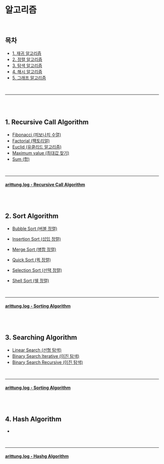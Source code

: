 # 알고리즘

<Br>

## 목차
- [1. 재귀 알고리즘](#1-Recursive-Call-Algorithm)
- [2. 정렬 알고리즘](#2-sort-algorithm)
- [3. 탐색 알고리즘](#3-searching-algorithm)
- [4. 해시 알고리즘](#4-hash-algorithm)
- [5. 그래프 알고리즘](#5-graph-alogrithm)

<Br>

---
  
<br><br>
  
## 1. Recursive Call Algorithm
- [Fibonacci (피보나치 수열)](./Recursive%20Call%20Algorithm/fibonacci.cpp)
- [Factorial (팩토리얼)](./Recursive%20Call%20Algorithm/factorial.cpp)
- [Euclid (유클리드 알고리즘)](./Recursive%20Call%20Algorithm/euclid.cpp)
- [Maximum value (최대값 찾기)](./Recursive%20Call%20Algorithm/find_max.cpp)
- [Sum (합)](./Recursive%20Call%20Algorithm/sum.cpp)
  
<br>

  ---
  
#### [arittung.log - Recursive Call Algorithm](https://velog.io/@arittung/Recursive-Call-Algorithm)
<br><br>

  

## 2. Sort Algorithm  
- [Bubble Sort (버블 정렬)](./Sort%20Algorithm/Bubble_Sort.cpp)  
- [Insertion Sort (삽입 정렬)](./Sort%20Algorithm/Insertion_Sort.cpp)
- [Merge Sort (병합 정렬)](./Sort%20Algorithm/Merge_Sort.cpp)
- [Quick Sort (퀵 정렬)](./Sort%20Algorithm/Quick_Sort.cpp)
- [Selection Sort (선택 정렬)](./Sort%20Algorithm/Selection_Sort.cpp)
- [Shell Sort (쉘 정렬)](./Sort%20Algorithm/Shell_Sort.cpp)
  
  <br>
 ---
  
#### [arittung.log - Sorting Algorithm](https://velog.io/@arittung/Sorting-Algorithm )
  
<br><br>


## 3. Searching Algorithm  
- [Linear Search (선형 탐색)](./Searching%20Algorithm/Linear_Search.cpp)
- [Binary Search Iterative (이진 탐색)](./Searching%20Algorithm/Binary_Search_Iterative.cpp)  
- [Binary Search Recursive (이진 탐색)](./Searching%20Algorithm/Binary_Search_Recursive.cpp)

<br>

 ---

#### [arittung.log - Sorting Algorithm](https://velog.io/@arittung/Sorting-Algorithm )

<br><br>

## 4. Hash Algorithm

- 


<br>

 ---
  
#### [arittung.log - Hashg Algorithm](https://velog.io/@arittung/Hash-Algorithm)
 
  
<br><br>
  
  
  
  
  
  
  
  
  
  
  
  
  
  
  
  
  <br> <br> <br>
  

